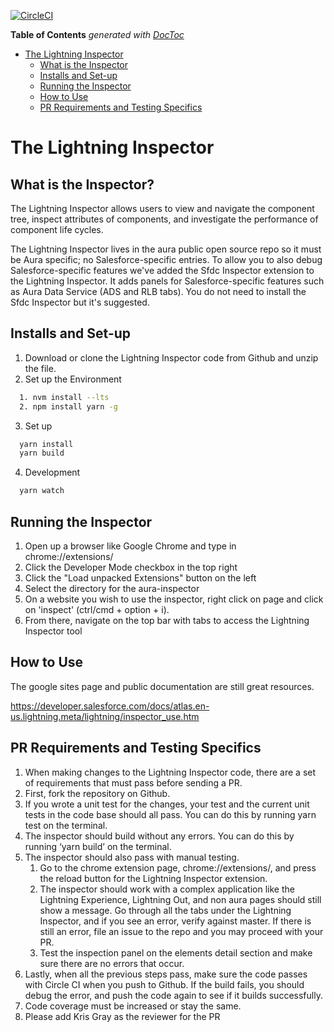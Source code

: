 [![CircleCI](https://circleci.com/gh/forcedotcom/lightning-inspector.svg?style=svg)](https://circleci.com/gh/forcedotcom/lightning-inspector)

<!-- START doctoc generated TOC please keep comment here to allow auto update -->
<!-- DON'T EDIT THIS SECTION, INSTEAD RE-RUN doctoc TO UPDATE -->

**Table of Contents** _generated with [DocToc](https://github.com/thlorenz/doctoc)_

-   [The Lightning Inspector](#the-lightning-inspector)
    -   [What is the Inspector](#what-is-the-inspector)
    -   [Installs and Set-up](#installs-and-set-up)
    -   [Running the Inspector](#running-the-inspector)
    -   [How to Use](#how-to-use)
    -   [PR Requirements and Testing Specifics](#PR-requirements-and-testing-specifics)

<!-- END doctoc generated TOC please keep comment here to allow auto update -->

# The Lightning Inspector

## What is the Inspector?

The Lightning Inspector allows users to view and navigate the component tree, inspect attributes of components, and investigate the performance of component life cycles.

The Lightning Inspector lives in the aura public open source repo so it must be Aura specific; no Salesforce-specific entries. To allow you to also debug Salesforce-specific features we've added the Sfdc Inspector extension to the Lightning Inspector. It adds panels for Salesforce-specific features such as Aura Data Service (ADS and RLB tabs). You do not need to install the Sfdc Inspector but it's suggested.

## Installs and Set-up

1. Download or clone the Lightning Inspector code from Github and unzip the file.
2. Set up the Environment

```sh
  1. nvm install --lts
  2. npm install yarn -g
```

3. Set up

```sh
  yarn install
  yarn build
```

4. Development

```sh
  yarn watch
```

## Running the Inspector

1. Open up a browser like Google Chrome and type in chrome://extensions/
2. Click the Developer Mode checkbox in the top right
3. Click the "Load unpacked Extensions" button on the left
4. Select the directory for the aura-inspector
5. On a website you wish to use the inspector, right click on page and click on 'inspect' (ctrl/cmd + option + i).
6. From there, navigate on the top bar with tabs to access the Lightning Inspector tool

## How to Use

The google sites page and public documentation are still great resources.

https://developer.salesforce.com/docs/atlas.en-us.lightning.meta/lightning/inspector_use.htm

## PR Requirements and Testing Specifics

1. When making changes to the Lightning Inspector code, there are a set of requirements that must pass before sending a PR.
2. First, fork the repository on Github.
3. If you wrote a unit test for the changes, your test and the current unit tests in the code base should all pass. You can do this by running yarn test on the terminal.
4. The inspector should build without any errors. You can do this by running ‘yarn build’ on the terminal.
5. The inspector should also pass with manual testing.
    1. Go to the chrome extension page, chrome://extensions/, and press the reload button for the Lightning Inspector extension.
    2. The inspector should work with a complex application like the Lightning Experience, Lightning Out, and non aura pages should still show a message. Go through all the tabs under the Lightning Inspector, and if you see an error, verify against master. If there is still an error, file an issue to the repo and you may proceed with your PR.
    3. Test the inspection panel on the elements detail section and make sure there are no errors that occur.
6. Lastly, when all the previous steps pass, make sure the code passes with Circle CI when you push to Github. If the build fails, you should debug the error, and push the code again to see if it builds successfully.
7. Code coverage must be increased or stay the same.
8. Please add Kris Gray as the reviewer for the PR

